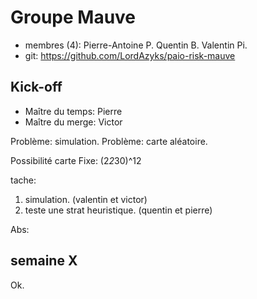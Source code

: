 # Groupe Mauve

- membres (4): Pierre-Antoine P. Quentin B. Valentin Pi.
- git: https://github.com/LordAzyks/paio-risk-mauve

## Kick-off

- Maître du temps: Pierre
- Maître du merge: Victor

Problème: simulation.
Problème: carte aléatoire.

Possibilité carte Fixe: (2*2*30)^12

tache:

1. simulation. (valentin et victor)
2. teste une strat heuristique. (quentin et pierre)

Abs: 

## semaine X

Ok.
